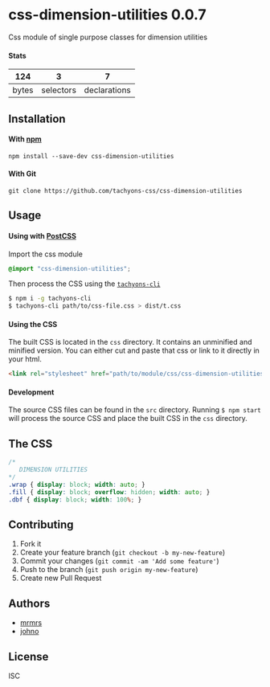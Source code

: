 # css-dimension-utilities 0.0.7

Css module of single purpose classes for dimension utilities

#### Stats

124 | 3 | 7
---|---|---
bytes | selectors | declarations

## Installation

#### With [npm](https://npmjs.com)

```
npm install --save-dev css-dimension-utilities
```

#### With Git

```
git clone https://github.com/tachyons-css/css-dimension-utilities
```

## Usage

#### Using with [PostCSS](https://github.com/postcss/postcss)

Import the css module

```css
@import "css-dimension-utilities";
```

Then process the CSS using the [`tachyons-cli`](https://github.com/tachyons-css/tachyons-cli)

```sh
$ npm i -g tachyons-cli
$ tachyons-cli path/to/css-file.css > dist/t.css
```

#### Using the CSS

The built CSS is located in the `css` directory. It contains an unminified and minified version.
You can either cut and paste that css or link to it directly in your html.

```html
<link rel="stylesheet" href="path/to/module/css/css-dimension-utilities">
```

#### Development

The source CSS files can be found in the `src` directory.
Running `$ npm start` will process the source CSS and place the built CSS in the `css` directory.

## The CSS

```css
/*
   DIMENSION UTILITIES
*/
.wrap { display: block; width: auto; }
.fill { display: block; overflow: hidden; width: auto; }
.dbf { display: block; width: 100%; }
```

## Contributing

1. Fork it
2. Create your feature branch (`git checkout -b my-new-feature`)
3. Commit your changes (`git commit -am 'Add some feature'`)
4. Push to the branch (`git push origin my-new-feature`)
5. Create new Pull Request

## Authors

* [mrmrs](http://mrmrs.io)
* [johno](http://johnotander.com)

## License

ISC
